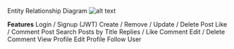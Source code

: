 Entity Relationship Diagram
![alt text](https://scontent.fsgn19-1.fna.fbcdn.net/v/t1.15752-9/330004627_532641082302454_7441117803939894541_n.png?_nc_cat=100&ccb=1-7&_nc_sid=ae9488&_nc_ohc=GKAMCwpz1xEAX_NT0uJ&_nc_ht=scontent.fsgn19-1.fna&oh=03_AdQ3eaIse-TmSbAft47T0Lx2RYAElMtVqugulPQiI2Yvaw&oe=64153D3F)

**Features**
Login / Signup (JWT)
Create / Remove / Update / Delete Post
Like / Comment Post
Search Posts by Title
Replies / Like Comment
Edit / Delete Comment
View Profile
Edit Profile
Follow User
